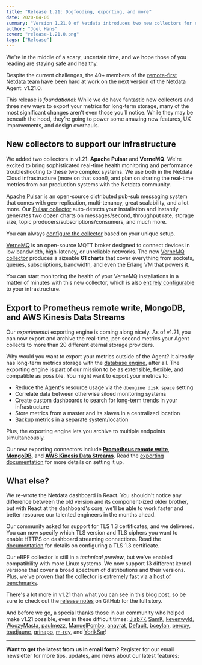 ```yaml
---
title: "Release 1.21: Dogfooding, exporting, and more" 
date: 2020-04-06
summary: "Version 1.21.0 of Netdata introduces two new collectors for systems integral to own networks, the ability to export metrics to 20+ external storage providers, a React rewrite of the dashboard, and much more."
author: "Joel Hans" 
cover: "release-1.21.0.png" 
tags: ["Release"]
---
```


We're in the middle of a scary, uncertain time, and we hope those of you reading are staying safe and healthy.

Despite the current challenges, the 40+ members of the [remote-first Netdata team](/posts/netdata-remote-working/) have
been hard at work on the next version of the Netdata Agent: v1.21.0.

This release is _foundational_: While we do have fantastic new collectors and three new ways to export your metrics for
long-term storage, many of the most significant changes aren’t even those you’ll notice. While they may be beneath the
hood, they’re going to power some amazing new features, UX improvements, and design overhauls.

<!--more-->

## New collectors to support our infrastructure

We added two collectors in v1.21: **Apache Pulsar** and **VerneMQ**. We're excited to bring sophisticated real-time
health monitoring and performance troubleshooting to these two complex systems. We use both in the Netdata Cloud
infrastructure (more on that soon!), and plan on sharing the real-time metrics from our production systems with the
Netdata community.

[Apache Pulsar](http://pulsar.apache.org/) is an open-source distributed pub-sub messaging system that comes with
geo-replication, multi-tenancy, great scalability, and a lot more. Our [Pulsar
collector](https://docs.netdata.cloud/collectors/go.d.plugin/modules/pulsar/) auto-detects your installation and
instantly generates two dozen charts on messages/second, throughput rate, storage size, topic
producers/subscriptions/consumers, and much more.

You can always [configure the
collector](https://docs.netdata.cloud/collectors/go.d.plugin/modules/pulsar/#configuration) based on your unique setup.

[VerneMQ](https://vernemq.com/) is an open-source MQTT broker designed to connect devices in low bandwidth,
high-latency, or unreliable networks. The new [VerneMQ
collector](https://docs.netdata.cloud/collectors/go.d.plugin/modules/vernemq/) produces a sizeable **61 charts** that
cover everything from sockets, queues, subscriptions, bandwidth, and even the Erlang VM that powers it.

You can start monitoring the health of your VerneMQ installations in a matter of minutes with this new collector, which
is also [entirely configurable](https://docs.netdata.cloud/collectors/go.d.plugin/modules/vernemq/#configuration) to
your infrastructure.

## Export to Prometheus remote write, MongoDB, and AWS Kinesis Data Streams

Our _experimental_ exporting engine is coming along nicely. As of v1.21, you can now export and archive the real-time,
per-second metrics your Agent collects to more than 20 different eternal storage providers.

Why would you want to export your metrics outside of the Agent? It already has long-term metrics storage with the
[database engine](https://docs.netdata.cloud/docs/tutorials/longer-metrics-storage/), after all. The exporting engine is
part of our mission to be as extensible, flexible, and compatible as possible. You might want to export your metrics to:

-   Reduce the Agent's resource usage via the `dbengine disk space` setting
-   Correlate data between otherwise siloed monitoring systems
-   Create custom dashboards to search for long-term trends in your infrastructure
-   Store metrics from a master and its slaves in a centralized location
-   Backup metrics in a separate system/location

Plus, the exporting engine lets you archive to multiple endpoints simultaneously.

Our new exporting connectors include **[Prometheus remote
write](https://docs.netdata.cloud/exporting/prometheus/remote_write/)**,
**[MongoDB](https://docs.netdata.cloud/exporting/mongodb/)**, and **[AWS Kinesis Data
Streams](https://docs.netdata.cloud/exporting/aws_kinesis/)**. Read the [exporting
documentation](https://docs.netdata.cloud/exporting/) for more details on setting it up.

## What else?

We re-wrote the Netdata dashboard in React. You shouldn't notice any difference between the old version and its
component-ized older brother, but with React at the dashboard's core, we'll be able to work faster and better resource
our talented engineers in the months ahead.

Our community asked for support for TLS 1.3 certificates, and we delivered. You can now specify which TLS version and
TLS ciphers you want to enable HTTPS on dashboard streaming connections. Read the
[documentation](https://docs.netdata.cloud/web/server/#enabling-tls-support) for details on configuring a TLS 1.3
certificate.

Our eBPF collector is still in a _technical preview_, but we've enabled compatibility with more Linux systems. We now
support 13 different kernel versions that cover a broad spectrum of distributions and their versions. Plus, we've proven
that the collector is extremely fast via a [host of benchmarks](https://github.com/netdata/netdata/issues/8195).

There's a lot more in v1.21 than what you can see in this blog post, so be sure to check out the [release
notes](https://github.com/netdata/netdata/releases/) on GitHub for the full story.

And before we go, a special thanks those in our community who helped make v1.21 possible, even in these difficult times:
[Jiab77](https://github.com/Jiab77), [SamK](https://github.com/SamK), [kevenwyld](https://github.com/kevenwyld),
[WoozyMasta](https://github.com/WoozyMasta), [paulmezz](https://github.com/paulmezz),
[ManuelPombo](https://github.com/ManuelPombo), [anayrat](https://github.com/anayrat),
[Default](https://github.com/DefauIt), [bceylan](https://github.com/bceylan), [peroxy](https://github.com/peroxy),
[toadjaune](https://github.com/toadjaune), [grinapo](https://github.com/grinapo), [m-rey](https://github.com/m-rey), and
[YorikSar](https://github.com/YorikSar)!

---

**Want to get the latest from us in email form?** Register for our email newsletter for more tips, updates, and news
about our latest features:

<script charset="utf-8" type="text/javascript" src="//js.hsforms.net/forms/shell.js"></script>
<script>
  hbspt.forms.create({
    portalId: "4567453",
    formId: "6a20deb5-a1e6-4312-9c4d-f6862f947fe0"
});
</script>
